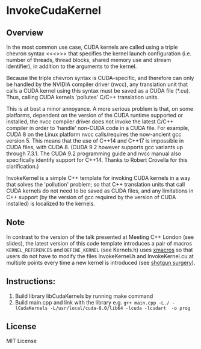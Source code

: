 # InvokeCudaKernel

## Overview
In the most common use case, CUDA kernels are called using a triple chevron syntax <<<>>> that specifies the kernel launch configuration (i.e. number of threads, thread blocks, shared memory use and stream identifier), in addition to the arguments to the kernel.

Because the triple chevron syntax is CUDA-specific, and therefore can only be handled by the NVIDIA compiler driver (nvcc), any translation unit that calls a CUDA kernel using this syntax must be saved as a CUDA file (*.cu). Thus, calling CUDA kernels 'pollutes' C/C++ translation units.

This is at best a minor annoyance. A more serious problem is that, on some platforms, dependent on the version of the CUDA runtime supported or installed, the nvcc compiler driver does not invoke the latest C/C++ compiler in order to 'handle' non-CUDA code in a CUDA file. For example, CUDA 8 on the Linux platform nvcc calls/requires the now-ancient gcc version 5. This means that the use of C++14 and C++17 is impossible in CUDA files, with CUDA 8. (CUDA 9.2 however supports gcc variants up through 7.3.1. The CUDA 9.2 programming guide and nvcc manual also specifically identify support for C++14. Thanks to Robert Crovella for this clarification.)

InvokeKernel is a simple C++ template for invoking CUDA kernels in a way that solves the 'pollution' problem; so that C++ translation units that call CUDA kernels do not need to be saved as CUDA files, and any limitations in C++ support (by the version of gcc required by the version of CUDA installed) is localized to the kernels.

## Note
In contrast to the version of the talk presented at Meeting C++ London (see slides), the latest version of this code template introduces a pair of macros `KERNEL_REFERENCES` and `DEFINE_KERNEL` (see Kernels.h) uses [xmacros](https://en.wikipedia.org/wiki/X_Macro) so that users do not have to modify the files InvokeKernel.h and InvokeKernel.cu at multiple points every time a new kernel is introduced (see [shotgun surgery](https://en.wikipedia.org/wiki/Shotgun_surgery)).

## Instructions:
1. Build library libCudaKernels by running make command
2. Build main.cpp and link with the library e.g. `g++ main.cpp -L./ -lCudaKernels -L/usr/local/cuda-8.0/lib64 -lcuda -lcudart  -o prog`

## License
MIT License

